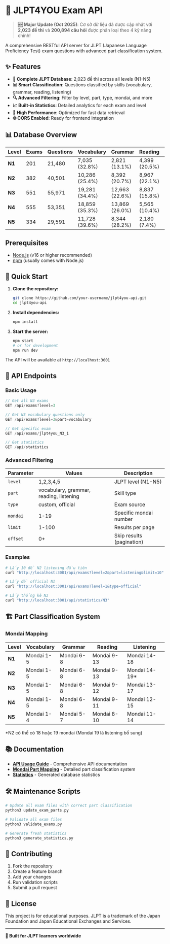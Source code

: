 # 🎌 JLPT4YOU Exam API

> **🆕 Major Update (Oct 2025)**: Cơ sở dữ liệu đã được cập nhật với **2,023 đề thi** và **200,894 câu hỏi** được phân loại theo 4 kỹ năng chính!

A comprehensive RESTful API server for JLPT (Japanese Language Proficiency Test) exam questions with advanced part classification system.

## ✨ Features

- **🎯 Complete JLPT Database**: 2,023 đề thi across all levels (N1-N5)
- **📊 Smart Classification**: Questions classified by skills (vocabulary, grammar, reading, listening)
- **🔍 Advanced Filtering**: Filter by level, part, type, mondai, and more
- **📈 Built-in Statistics**: Detailed analytics for each exam and level
- **🚀 High Performance**: Optimized for fast data retrieval
- **🌐 CORS Enabled**: Ready for frontend integration

## 📊 Database Overview

| Level | Exams | Questions | Vocabulary | Grammar | Reading | Listening |
|-------|-------|-----------|------------|---------|---------|-----------|
| **N1** | 201 | 21,480 | 7,035 (32.8%) | 2,821 (13.1%) | 4,399 (20.5%) | 7,225 (33.6%) |
| **N2** | 382 | 40,501 | 10,286 (25.4%) | 8,392 (20.7%) | 8,967 (22.1%) | 12,856 (31.7%) |
| **N3** | 551 | 55,971 | 19,281 (34.4%) | 12,663 (22.6%) | 8,837 (15.8%) | 15,190 (27.1%) |
| **N4** | 555 | 53,351 | 18,859 (35.3%) | 13,869 (26.0%) | 5,565 (10.4%) | 15,058 (28.2%) |
| **N5** | 334 | 29,591 | 11,728 (39.6%) | 8,344 (28.2%) | 2,180 (7.4%) | 7,339 (24.8%) |

## Prerequisites

- [Node.js](https://nodejs.org/) (v16 or higher recommended)
- [npm](https://www.npmjs.com/) (usually comes with Node.js)

## 🚀 Quick Start

1.  **Clone the repository:**
    ```bash
    git clone https://github.com/your-username/jlpt4you-api.git
    cd jlpt4you-api
    ```

2.  **Install dependencies:**
    ```bash
    npm install
    ```

3.  **Start the server:**
    ```bash
    npm start
    # or for development
    npm run dev
    ```

The API will be available at `http://localhost:3001`

## 🎯 API Endpoints

### Basic Usage

```javascript
// Get all N3 exams
GET /api/exams?level=3

// Get N3 vocabulary questions only
GET /api/exams?level=3&part=vocabulary

// Get specific exam
GET /api/exams/jlpt4you_N3_1

// Get statistics
GET /api/statistics
```

### Advanced Filtering

| Parameter | Values | Description |
|-----------|--------|-------------|
| `level` | 1,2,3,4,5 | JLPT level (N1-N5) |
| `part` | vocabulary, grammar, reading, listening | Skill type |
| `type` | custom, official | Exam source |
| `mondai` | 1-19 | Specific mondai number |
| `limit` | 1-100 | Results per page |
| `offset` | 0+ | Skip results (pagination) |

### Examples

```bash
# Lấy 10 đề N2 listening đầu tiên
curl "http://localhost:3001/api/exams?level=2&part=listening&limit=10"

# Lấy đề official N1
curl "http://localhost:3001/api/exams?level=1&type=official"

# Lấy thống kê N3
curl "http://localhost:3001/api/statistics/N3"
```

## 🏗️ Part Classification System

### Mondai Mapping

| Level | Vocabulary | Grammar | Reading | Listening |
|-------|------------|---------|---------|-----------|
| **N1** | Mondai 1-5 | Mondai 6-8 | Mondai 9-13 | Mondai 14-18 |
| **N2** | Mondai 1-5 | Mondai 6-8 | Mondai 9-13 | Mondai 14-19* |
| **N3** | Mondai 1-5 | Mondai 6-8 | Mondai 9-12 | Mondai 13-17 |
| **N4** | Mondai 1-5 | Mondai 6-8 | Mondai 9-11 | Mondai 12-15 |
| **N5** | Mondai 1-4 | Mondai 5-7 | Mondai 8-10 | Mondai 11-14 |

*N2 có thể có 18 hoặc 19 mondai (Mondai 19 là listening bổ sung)

## 📚 Documentation

- **[API Usage Guide](API_USAGE_GUIDE.md)** - Comprehensive API documentation
- **[Mondai Part Mapping](MONDAI_PART_MAPPING.md)** - Detailed part classification system
- **[Statistics](exam_statistics.json)** - Generated database statistics

## 🛠️ Maintenance Scripts

```bash
# Update all exam files with correct part classification
python3 update_exam_parts.py

# Validate all exam files
python3 validate_exams.py

# Generate fresh statistics
python3 generate_statistics.py
```

## 🤝 Contributing

1. Fork the repository
2. Create a feature branch
3. Add your changes
4. Run validation scripts
5. Submit a pull request

## 📄 License

This project is for educational purposes. JLPT is a trademark of the Japan Foundation and Japan Educational Exchanges and Services.

---

**🎯 Built for JLPT learners worldwide**

